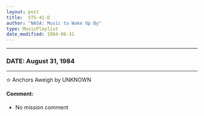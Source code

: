 ```yaml
---
layout: post
title:  STS-41-D
author: "NASA: Music to Wake Up By"
type: MusicPlaylist
date_modified: 1984-08-31
---
```


----
### DATE: August 31, 1984
----
✫ Anchors Aweigh by UNKNOWN

#### Comment:
* No mission comment
